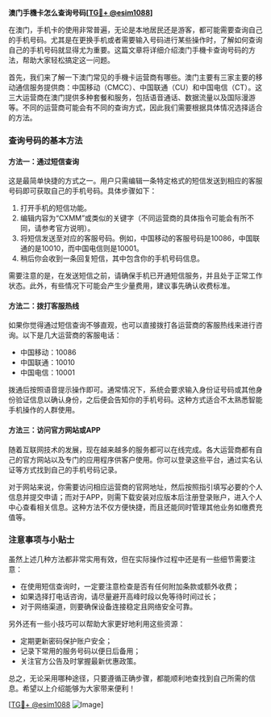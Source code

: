 **澳门手機卡怎么查询号码[[TG💪+ @esim1088](https://t.me/s/esim1088)]**

在澳门，手机卡的使用非常普遍，无论是本地居民还是游客，都可能需要查询自己的手机号码。尤其是在更换手机或者需要输入号码进行某些操作时，了解如何查询自己的手机号码就显得尤为重要。这篇文章将详细介绍澳门手機卡查询号码的方法，帮助大家轻松搞定这一问题。

首先，我们来了解一下澳门常见的手機卡运营商有哪些。澳门主要有三家主要的移动通信服务提供商：中国移动（CMCC）、中国联通（CU）和中国电信（CT）。这三大运营商在澳门提供多种套餐和服务，包括语音通话、数据流量以及国际漫游等。不同的运营商可能会有不同的查询方式，因此我们需要根据具体情况选择适合的方法。

### 查询号码的基本方法

#### 方法一：通过短信查询
这是最简单快捷的方式之一。用户只需编辑一条特定格式的短信发送到相应的客服号码即可获取自己的手机号码。具体步骤如下：

1. 打开手机的短信功能。
2. 编辑内容为“CXMM”或类似的关键字（不同运营商的具体指令可能会有所不同，请参考官方说明）。
3. 将短信发送至对应的客服号码。例如，中国移动的客服号码是10086，中国联通的是10010，而中国电信则是10001。
4. 稍后你会收到一条回复短信，其中包含你的手机号码信息。

需要注意的是，在发送短信之前，请确保手机已开通短信服务，并且处于正常工作状态。此外，有些情况下可能会产生少量费用，建议事先确认收费标准。

#### 方法二：拨打客服热线
如果你觉得通过短信查询不够直观，也可以直接拨打各运营商的客服热线来进行咨询。以下是几大运营商的客服电话：
- 中国移动：10086
- 中国联通：10010
- 中国电信：10001

拨通后按照语音提示操作即可。通常情况下，系统会要求输入身份证号码或其他身份验证信息以确认身份，之后便会告知你的手机号码。这种方式适合不太熟悉智能手机操作的人群使用。

#### 方法三：访问官方网站或APP
随着互联网技术的发展，现在越来越多的服务都可以在线完成。各大运营商都有自己的官方网站以及专门的应用程序供客户使用。你可以登录这些平台，通过实名认证等方式找到自己的手机号码记录。

对于网站来说，你需要访问相应运营商的官网地址，然后按照指引填写必要的个人信息并提交申请；而对于APP，则需下载安装对应版本后注册登录账户，进入个人中心查看相关信息。这种方法不仅方便快捷，而且还能同时管理其他业务如缴费充值等。

### 注意事项与小贴士

虽然上述几种方法都非常实用有效，但在实际操作过程中还是有一些细节需要注意：
- 在使用短信查询时，一定要注意检查是否有任何附加条款或额外收费；
- 如果选择打电话咨询，请尽量避开高峰时段以免等待时间过长；
- 对于网络渠道，则要确保设备连接稳定且网络安全可靠。

另外还有一些小技巧可以帮助大家更好地利用这些资源：
- 定期更新密码保护账户安全；
- 记录下常用的服务号码以便日后备用；
- 关注官方公告及时掌握最新优惠政策。

总之，无论采用哪种途径，只要遵循正确步骤，都能顺利地查找到自己所需的信息。希望以上介绍能够为大家带来便利！

[[TG💪+ @esim1088](https://t.me/s/esim1088) ![Image](https://i.postimg.cc/4NQfJmqS/Snipaste-2025-05-13-00-14-12.png)]